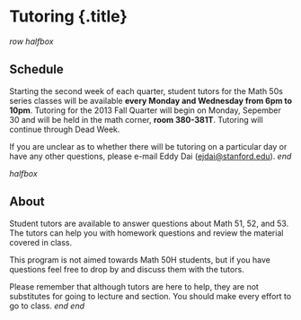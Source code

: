 # Tutoring {.title}

$row$
$halfbox$
## Schedule
Starting the second week of each quarter, student tutors for the Math 50s series
classes will be available **every Monday and Wednesday from 6pm to 10pm**. Tutoring
for the 2013 Fall Quarter will begin on Monday, Sepember 30 and will be held in
the math corner, **room 380-381T**. Tutoring will continue through Dead Week.

If you are unclear as to whether there will be tutoring on a particular day or
have any other questions, please e-mail Eddy Dai (ejdai@stanford.edu).
$end$

$halfbox$
## About
Student tutors are available to answer questions about Math 51, 52, and 53. The
tutors can help you with homework questions and review the material covered in
class.

This program is not aimed towards Math 50H students, but if you have questions
feel free to drop by and discuss them with the tutors.

Please remember that although tutors are here to help, they are not substitutes
for going to lecture and section. You should make every effort to go to class.
$end$
$end$
